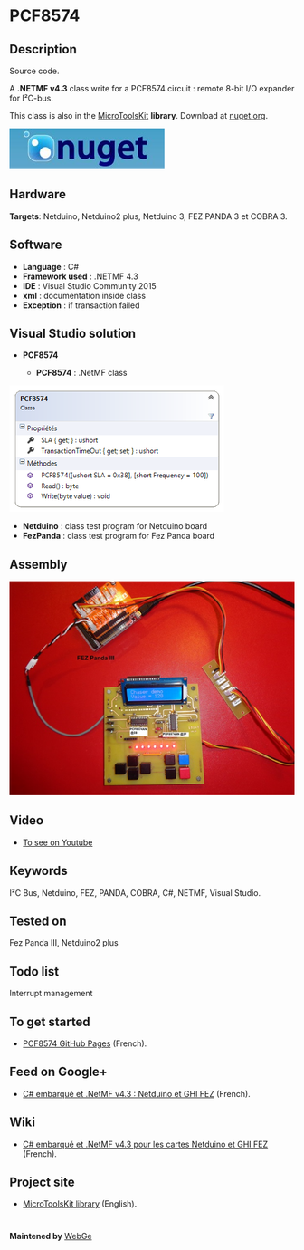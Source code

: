# PCF8574

**Description**
----
Source code.

A **.NETMF v4.3** class write for a PCF8574 circuit : remote 8-bit I/O expander for I²C-bus. 

This class is also in the [MicroToolsKit](https://www.nuget.org/packages/WEBGE.Microtoolskit/) **library**. Download at [nuget.org](https://www.nuget.org).

 ![](img/nuget.JPG)
 
**Hardware**
----
**Targets**: Netduino, Netduino2 plus, Netduino 3, FEZ PANDA 3 et COBRA 3.

**Software**
----
* **Language** : C#
* **Framework used** : .NETMF 4.3
* **IDE** : Visual Studio Community 2015
* **xml** : documentation inside class  
* **Exception** : if transaction failed


**Visual Studio solution**
----

* **PCF8574**

  * **PCF8574** : .NetMF class

![](img/pcf8574.png)

* **Netduino** : class test program for Netduino board
* **FezPanda** : class test program for Fez Panda board

**Assembly**
----
![](img/I2CFezPanda.JPG)

**Video**
----
- [To see on Youtube](https://youtu.be/SiBJkD3GNTo)

**Keywords**
----
I²C Bus, Netduino, FEZ, PANDA, COBRA, C#, NETMF, Visual Studio.

**Tested on**
----
Fez Panda III, Netduino2 plus

**Todo list**
----
Interrupt management

**To get started**
----
* [PCF8574 GitHub Pages](http://webge.github.io/PCF8574/) (French).

**Feed on Google+**
----
* [C# embarqué et .NetMF v4.3 : Netduino et GHI FEZ](https://plus.google.com/collection/oaaJX) (French).

**Wiki**
----
* [C# embarqué et .NetMF v4.3 pour les cartes Netduino et GHI FEZ](http://webge.dyndns-server.com/dokuwiki/doku.php?id=netmf43:accueilnetmf) (French).

**Project site**
----
* [MicroToolsKit library](http://webge.dyndns-server.com/dokuwiki/doku.php?id=netmf43:6_microtoolskit) (English).
#
**Maintened by** [WebGe](mailto:philippemariano@gmail.com)

